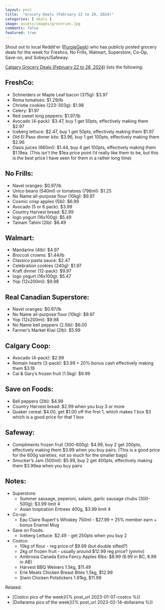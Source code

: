 ```yaml
---
layout: post
title:  "Grocery Deals (February 22 to 28, 2024)"
categories: [ deals ]
image: assets/images/groceries.jpg
comments: false
featured: true
---
```


Shout out to local Reddit'er ([PurpleGeek](https://www.reddit.com/user/PurpleGeek/)) who has publicly posted grocery deals for the week for Freshco, No Frills, Walmart, Superstore, Co-Op, Save-on, and Sobeys/Safeway.

[Calgary Grocery Deals (February 22 to 28, 2024)](https://www.reddit.com/r/Calgary/comments/1awrejw/calgary_grocery_deals_february_22_to_28_2024/) lists the following:

## FreshCo:
- Schneiders or Maple Leaf bacon (375g): $3.97
- Roma tomatoes: $1.29/lb
- Christie cookies (223-303g): $1.98
- Celery: $1.97
- Red sweet long peppers: $1.97/lb
- Avocado (4-pack): $3.47, buy 1 get 50pts, effectively making them $2.97
- Iceberg lettuce: $2.47, buy 1 get 50pts, effectively making them $1.97
- Old El Paso dinner kits: $3.96, buy 1 get 100pts, effectively making them $2.96
- Oasis juices (960ml): $1.44, buy 4 get 100pts, effectively making them $1.19ea. (This isn't the $1ea price point I’d really like them to be, but this is the best price I have seen for them in a rather long time)

## No Frills:
- Navel oranges: $0.97/lb
- Unico beans (540ml) or tomatoes (796ml): $1.25
- No Name all-purpose flour (10kg): $9.97
- Cosmic crisp apples (5lb): $6.99
- Avocado (5 or 6 pack): $3.99
- Country Harvest bread: $2.99
- Iogo yogurt (16x100g): $5.49
- Tamam Tahini (2lb): $6.49


## Walmart:
- Mandarins (4lb): $4.97
- Broccoli crowns: $1.44/lb
- Classico pasta sauce: $2.47
- Celebration cookies (240g): $1.97
- Kraft dinner (12-pack): $9.97
- Iogo yogurt (16x100g): $5.47
- Yop (12x200ml): $9.98

## Real Canadian Superstore:
- Navel oranges: $0.97/lb
- No Name all-purpose flour (10kg): $9.97
- Yop (12x200ml): $9.98
- No Name bell peppers (2.5lb): $6.00
- Farmer’s Market Kiwi (2lb): $5.99

## Calgary Coop:
- Avocado (4-pack): $2.99
- Romain hearts (3-pack): $3.99 + 20% bonus cash effectively making them $3.19
- Cal & Gary’s frozen fruit (1.5kg): $9.99

## Save on Foods:
- Bell peppers (2lb): $4.99
- Country Harvest bread: $2.99 when you buy 3 or more
- Quaker cereal: $4.00, get $1.00 off the first 1, which makes 1 box $3 which is a good price for that 1 box

## Safeway:
- Compliments frozen fruit (300-600g): $4.99, buy 2 get 200pts, effectively making them $3.99 when you buy pairs. (This is a good price for the 600g varieties, not so much for the smaller bags)
- Smucker’s Jam (500ml): $5.99, buy 2 get 400pts, effectively making them $3.99ea when you buy pairs


## Notes:
- Superstore:
   - Summer sausage, peperoni, salami, garlic sausage chubs (300-500g): $3.99 limit 4
   - Asian Inspiration Entrees 400g, $3.99 limit 4
- Co-op:
   - Eau Claire Rupert's Whiskey 750ml - $27.99 + 25% member earn + bonus Enamel Mug
- Save on Foods:
   - Iceberg Lettuce: $2.49 - get 250pts when you buy 2
- Costco:
   - 10kg of flour - reg price of $9.99 (but double sifted?)
   - 2kg of frozen fruit - usually around $12.99 reg price? (ymmv)
   - Ambrosia Canada Extra Fancy Apples 6lbs: $8.99 (6.99 in BC, 8.99 in AB)
   - Harvest BBQ Weiners 1.5kg, $11.49
   - Erie Meats Chicken Breast Bites 1.5kg, $12.99
   - Siwin Chicken Potstickers 1.91kg, $11.99


Related:
 - [Costco pics of the week]({% post_url 2023-01-07-costco %})
 - [Dollarama pics of the week]({% post_url 2023-02-14-dollarama %})


 